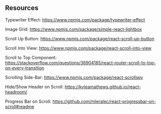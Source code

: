 ## Resources

Typewriter Effect:
https://www.npmjs.com/package/typewriter-effect

Image Grid:
https://www.npmjs.com/package/simple-react-lightbox

Scroll Up Button:
https://www.npmjs.com/package/react-scroll-up-button

Scroll Into View:
https://www.npmjs.com/package/react-scroll-into-view

Scroll to Top Component:
https://stackoverflow.com/questions/36904185/react-router-scroll-to-top-on-every-transition

Scrolling Side-Bar:
https://www.npmjs.com/package/react-scrollspy

Hide/Show Header on Scroll:
https://kyleamathews.github.io/react-headroom/

Progress Bar on Scroll:
https://github.com/mleralec/react-progressbar-on-scroll#readme
